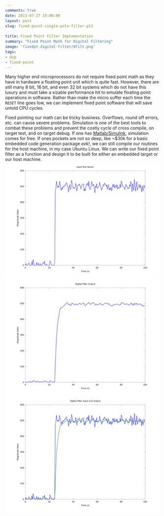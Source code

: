 ```yaml
---
comments: true
date: 2013-07-27 15:00:00
layout: post
slug: fixed-point-single-pole-filter-pt2

title: Fixed Point Filter Implementation
summary: "Fixed Point Math for Digital Filtering"
image: 'fixedpt-digital-filter/dfilt.png'
tags:
- dsp
- fixed-point
---
```


Many higher end microprocessors do not require fixed point math as they have
in hardware a floating point unit which is quite fast.  However, there are still
many 8 bit, 16 bit, and even 32 bit systems which do not have this luxury and
must take a sizable performance hit to emulate floating point operations in
software.  Rather than make the micro suffer each time the `RESET` line goes
low, we can implement fixed point software that will save untold CPU cycles.

Fixed pointing our math can be tricky business.  Overflows, round off errors,
etc. can cause severe problems.  Simulation is one of the best tools to combat
these problems and prevent the costly cycle of cross compile, on target test,
and on target debug.  If one has [Matlab/Simulink](http://mathworks.com),
simulation comes for free.  If ones pockets are not so deep, like ~$30k for
a basic embedded code generation package *eek!*, we can still compile our
routines for the host machine, in my case Ubuntu Linux.  We can write our
fixed point filter as a function and design it to be built for either an
embedded target or our host machine.
![Single Pole Filter Input](/img/posts/fixedpt-digital-filter/input.png)
![Single Pole Filter Output](/img/posts/fixedpt-digital-filter/output.png)
![Single Pole Filter Input/Output](/img/posts/fixedpt-digital-filter/io.png)


